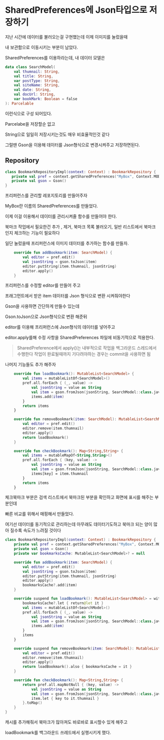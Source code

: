 SharedPreferences에 Json타입으로 저장하기
=

지난 시간에 데이터를 불러오는걸 구현했는데 이제 이미지를 눌렀을때

내 보관함으로 이동시키는 부분이 남았다.

SharedPreferences를 이용하라는데, 내 데이터 모델은
```kotlin
data class SearchModel(
    val thumnail: String,
    val title: String,
    var postType: String,
    val siteName: String,
    val date: String,
    val docUrl: String,
    var bookMark: Boolean = false
): Parcelable
```
이런식으로 구성 되어있다.

 Parcelabe을 저장할순 없고

 String으로 일일히 저장시키는것도 매우 비효율적인것 같다

 그럴땐 Gson을 이용해 데이터를 Json형식으로 변경시켜주고 저장하면된다.

 ## Repository

 ```kotlin
 class BookmarkRepositoryImpl(context: Context) : BookmarkRepository {
    private val pref = context.getSharedPreferences("MyBox", Context.MODE_PRIVATE)
    private val gson = Gson()
}
```
프리퍼런스를 관리할 레포지토리를 만들어주자

MyBox란 이름의 SharedPreferences를 만들었다.

이제 이걸 이용해서 데이터를 관리시켜줄 함수를 만들어야 한다.

북마크 작업에서 필요한건 추가 , 제거, 북마크 목록 불러오기, 일반 리스트에서 북마크인지 체크하는 기능이 필요하다

일단 눌렀을때 프리퍼런스에 이미지 데이터를 추가하는 함수를 만들자.


```kotlin
    override fun addBookmark(item: SearchModel) {
        val editor = pref.edit()
        val jsonString = gson.toJson(item)
        editor.putString(item.thumnail, jsonString)
        editor.apply()
    }
```

프리퍼런스를 수정할 editor를 만들어 주고

프래그먼트에서 받은 item 데이터를 Json 형식으로 변환 시켜줘야한다

Gson을 사용하면 간단하게 만들수 있는데

Gson.toJson으로 Json형식으로 변환 해준뒤

editor를 이용해 프리퍼런스에 Json형식의 데이터를 넣어주고

editor.apply를해 수정 사항을 SharedPreferences 파일에 비동기적으로 적용한다.

> SharedPreference에서 apply()는 내부적으로 작업을 백그라운드 스레드에서 수행한다
작업이 완료될때까지 기다려야하는 경우는 commit을 사용하면 됨


나머지 기능들도 추가 해주자

```kotlin
    override fun loadBookmark(): MutableList<SearchModel> {
        val items = mutableListOf<SearchModel>()
        pref.all.forEach { (_, value) ->
            val jsonString = value as String
            val item = gson.fromJson(jsonString, SearchModel::class.java)
            items.add(item)
        }
        return items
    }

    override fun removeBookmark(item: SearchModel): MutableList<SearchModel> {
        val editor = pref.edit()
        editor.remove(item.thumnail)
        editor.apply()
        return loadBookmark()
    }

    override fun checkBookmark(): Map<String,String> {
        val items = mutableMapOf<String,String>()
        pref.all.forEach { (key, value) ->
            val jsonString = value as String
            val item = gson.fromJson(jsonString, SearchModel::class.java)
            items[key] = item.thumnail
        }
        return items
    }
```

체크북마크 부분은 검색 리스트에서 북마크된 부분을 확인하고 화면에 표시를 해주는 부분인데

빠른 비교를 위해서 매핑해서 만들었다.

여기선 데이터를 동기적으로 관리하는데 아무래도 데이터기도하고 북마크 되는 양이 많아 질수록 속도가 느려질 것이다

```kotlin
class BookmarkRepositoryImpl(context: Context) : BookmarkRepository {
    private val pref = context.getSharedPreferences("MyBox", Context.MODE_PRIVATE)
    private val gson = Gson()
    private var bookmarksCache: MutableList<SearchModel>? = null

    override fun addBookmark(item: SearchModel) {
        val editor = pref.edit()
        val jsonString = gson.toJson(item)
        editor.putString(item.thumnail, jsonString)
        editor.apply()
        bookmarksCache?.add(item)
    }

    override suspend fun loadBookmark(): MutableList<SearchModel> = withContext(Dispatchers.IO) {
        bookmarksCache?.let { return@let it }
        val items = mutableListOf<SearchModel>()
        pref.all.forEach { (_, value) ->
            val jsonString = value as String
            val item = gson.fromJson(jsonString, SearchModel::class.java)
            items.add(item)
        }
        items
    }

    override suspend fun removeBookmark(item: SearchModel): MutableList<SearchModel> {
        val editor = pref.edit()
        editor.remove(item.thumnail)
        editor.apply()
        return loadBookmark().also { bookmarksCache = it }
    }

    override fun checkBookmark(): Map<String,String> {
        return pref.all.mapNotNull { (key, value) ->
            val jsonString = value as String
            val item = gson.fromJson(jsonString, SearchModel::class.java)
            item.let { key to it.thumnail }
        }.toMap()
    }
}
```
캐시를 추가해줘서 북마크가 많아져도 바로바로 표시할수 있게 해주고

loadBookmark를 백그라운드 쓰레드에서 실행시키게 했다.